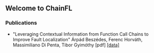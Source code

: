 ## Welcome to ChainFL

### Publications

- "Leveraging Contextual Information from Function Call Chains to Improve Fault Localization" Árpád Beszédes, Ferenc Horváth, Massimiliano Di Penta, Tibor Gyimóthy [pdf] [[data]](https://tinyurl.com/ChainFLResearch)

